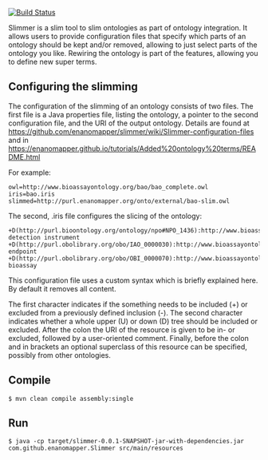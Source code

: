 [![Build Status](https://travis-ci.org/enanomapper/slimmer.svg?branch=master)](https://travis-ci.org/enanomapper/slimmer)

Slimmer is a slim tool to slim ontologies as part of ontology integration. It allows users to
provide configuration files that specify which parts of an ontology should be kept and/or
removed, allowing to just select parts of the ontology you like. Rewiring the ontology is part
of the features, allowing you to define new super terms.

Configuring the slimming
------------------------

The configuration of the slimming of an ontology consists of two files. The first file is a
Java properties file, listing the ontology, a pointer to the second configuration file, and
the URI of the output ontology. Details are found at https://github.com/enanomapper/slimmer/wiki/Slimmer-configuration-files
and in https://enanomapper.github.io/tutorials/Added%20ontology%20terms/README.html

For example:

    owl=http://www.bioassayontology.org/bao/bao_complete.owl
    iris=bao.iris
    slimmed=http://purl.enanomapper.org/onto/external/bao-slim.owl

The second, .iris file configures the slicing of the ontology:

    +D(http://purl.bioontology.org/ontology/npo#NPO_1436):http://www.bioassayontology.org/bao#BAO_0000697 detection instrument
    +D(http://purl.obolibrary.org/obo/IAO_0000030):http://www.bioassayontology.org/bao#BAO_0000179 endpoint
    +D(http://purl.obolibrary.org/obo/OBI_0000070):http://www.bioassayontology.org/bao#BAO_0000015 bioassay
 
This configuration file uses a custom syntax which is briefly explained here. By default it removes all content.

The first character indicates if the something needs to be included (+) or excluded from a previously defined
inclusion (-). The second character indicates whether a whole upper (U) or down (D) tree should be included or
excluded. After the colon the URI of the resource is given to be in- or excluded, followed by a user-oriented
comment. Finally, before the colon and in brackets an optional superclass of this resource can be specified,
possibly from other ontologies.

Compile
-------

    $ mvn clean compile assembly:single

Run
---

    $ java -cp target/slimmer-0.0.1-SNAPSHOT-jar-with-dependencies.jar com.github.enanomapper.Slimmer src/main/resources
